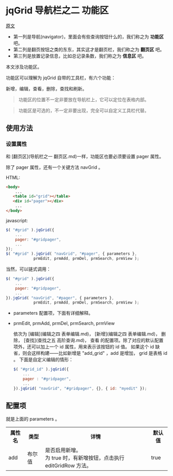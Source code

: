 # jqGrid 导航栏之二 功能区

[原文](http://www.trirand.com/jqgridwiki/doku.php?id=wiki:navigator)

* 第一列是导航(navigator)，里面会有些查询按钮什么的，我们称之为 **功能区** 吧。
* 第二列是翻页按钮之类的东东，其实这才是翻页栏，我们称之为 **翻页区** 吧。
* 第三列是放置记录信息，比如总记录条数，我们称之为 **信息区** 吧。

本文涉及功能区。

功能区可以理解为 jqGrid 自带的工具栏，有六个功能：

新增，编辑，查看，删除，查找和刷新。

> 功能区的位置不一定非要放在导航栏上，它可以定位在表格内部。

> 功能区是可选的，不一定非要出现，完全可以自定义工具栏代替。


## 使用方法

### 设置属性

和 [翻页区](导航栏之一 翻页区.md)一样，功能区也要必须要设置 pager 属性。

除了 pager 属性，还有一个关键方法 navGrid 。

HTML:

```html
<body>
    ...
   <table id="grid"></table> 
   <div id="pager"></div> 
    ...
</body>
```

javascript:

```js
$( "#grid" ).jqGrid({
    ...
    pager: "#gridpager",
    ...
});
$( "#grid" ).jqGrid( "navGrid", "#pager", { parameters },
            prmEdit, prmAdd, prmDel, prmSearch, prmView );
```

当然，可以链式调用：

```js
$( "#grid" ).jqGrid({
    ...
    pager: "#gridpager",
    ...
}).jqGrid( "navGrid", "#pager", { parameters },
            prmEdit, prmAdd, prmDel, prmSearch, prmView );
```

* parameters 配置项，下面有详细解释。

* prmEdit, prmAdd, prmDel, prmSearch, prmView

    依次为
    [编辑](编辑之四 表单编辑.md)，
    [新增](编辑之四 表单编辑.md)，
    删除，
    [查找](查找之五 高阶查询.md)，
    查看
    的配置项。除了对应的默认配置项外，还可以加上一个 id 属性，用来表示该按钮的 id 值。
    如果这个 id 缺省，则会这样构建——比如新增是 "add_grid" ，add 是增加， grid 是表格 id 。
    下面是自定义编辑的情形：

    ```javascript
    $( "#grid_id" ).jqGrid({
        ...
        pager : "#gridpager",
        ...
    }).jqGrid( "navGrid", "#gridpager", {}, { id: "myedit" });
    ```

## 配置项

就是上面的 parameters 。

<table>
    <tr>
        <th>属性名</th>
        <th>类型</th>
        <th>详情</th>
        <th>默认值</th>
    </tr>
    <tr>
        <td>add</td>
        <td>布尔值</td>
        <td>是否启用新增。 <br />
            为 true 时，有新增按钮，点击执行 editGridRow 方法。<br />
        </td>
        <td> true </td>
    </tr>
</table>





